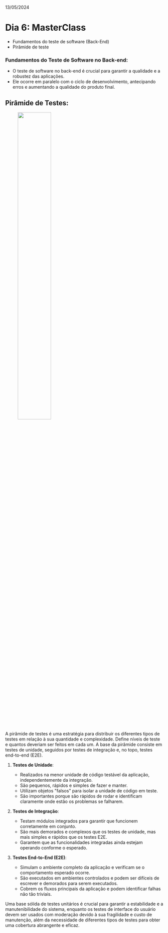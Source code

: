 13/05/2024

# Dia 6: MasterClass
- Fundamentos do teste de software (Back-End)
- Pirâmide de teste

### Fundamentos do Teste de Software no Back-end:
   - O teste de software no back-end é crucial para garantir a qualidade e a robustez das aplicações.
   - Ele ocorre em paralelo com o ciclo de desenvolvimento, antecipando erros e aumentando a qualidade do produto final.

## Pirâmide de Testes:

<figure>
  <img src="https://1ee1ed924b.cbaul-cdnwnd.com/e5c4fe4592bf06fe7ef86a0e80f403f0/200000021-8d3c58d3c8/700/Test-Pyramid-Eximia-1024x765.png?ph=1ee1ed924b" width="50%">
</figure>

A pirâmide de testes é uma estratégia para distribuir os diferentes tipos de testes em relação à sua quantidade e complexidade. Define níveis de teste e quantos deveriam ser feitos em cada um. A base da pirâmide consiste em testes de unidade, seguidos por testes de integração e, no topo, testes end-to-end (E2E).

1. **Testes de Unidade**:
   - Realizados na menor unidade de código testável da aplicação, independentemente da integração.
   - São pequenos, rápidos e simples de fazer e manter.
   - Utilizam objetos "falsos" para isolar a unidade de código em teste.
   - São importantes porque são rápidos de rodar e identificam claramente onde estão os problemas se falharem.

2. **Testes de Integração**:
   - Testam módulos integrados para garantir que funcionem corretamente em conjunto.
   - São mais demorados e complexos que os testes de unidade, mas mais simples e rápidos que os testes E2E.
   - Garantem que as funcionalidades integradas ainda estejam operando conforme o esperado.

3. **Testes End-to-End (E2E)**:
   - Simulam o ambiente completo da aplicação e verificam se o comportamento esperado ocorre.
   - São executados em ambientes controlados e podem ser difíceis de escrever e demorados para serem executados.
   - Cobrem os fluxos principais da aplicação e podem identificar falhas não tão triviais.

Uma base sólida de testes unitários é crucial para garantir a estabilidade e a manutenibilidade do sistema, enquanto os testes de interface do usuário devem ser usados com moderação devido à sua fragilidade e custo de manutenção, além da necessidade de diferentes tipos de testes para obter uma cobertura abrangente e eficaz.